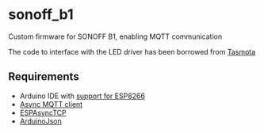 # sonoff_b1
Custom firmware for SONOFF B1, enabling MQTT communication

The code to interface with the LED driver has been borrowed from [Tasmota](https://github.com/arendst/Sonoff-Tasmota)

## Requirements
* Arduino IDE with [support for ESP8266](https://github.com/esp8266/Arduino)
* [Async MQTT client](https://github.com/marvinroger/async-mqtt-client)
* [ESPAsyncTCP](https://github.com/me-no-dev/ESPAsyncTCP)
* [ArduinoJson](https://github.com/bblanchon/ArduinoJson)
